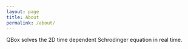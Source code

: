 ```yaml
---
layout: page
title: About
permalink: /about/
---
```


QBox solves the 2D time dependent Schrodinger equation in real time.
